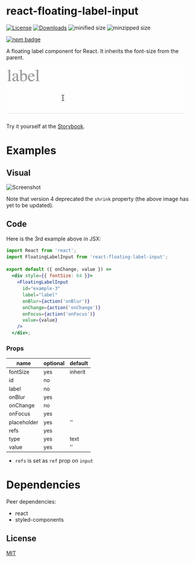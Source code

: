 # react-floating-label-input


[![License][license-image]][license-url]
[![Downloads][downloads-image]][downloads-url]
![minified size](https://badgen.net/bundlephobia/min/react-floating-label-input)
![minzipped size](https://badgen.net/bundlephobia/minzip/react-floating-label-input)

[![npm badge][npm-badge-png]][package-url]

A floating label component for React. It inherits the font-size from the parent.

![react-floating-label-input](floating-label-input.gif)

Try it yourself at the [Storybook](http://blog.cymen.org/react-floating-label-input).

# Examples

## Visual

![Screenshot](/images/react-floating-label-input.gif)

Note that version 4 deprecated the `shrink` property (the above image has yet to be updated).

## Code

Here is the 3rd example above in JSX:

```jsx
import React from 'react';
import FloatingLabelInput from 'react-floating-label-input';

export default ({ onChange, value }) =>
  <div style={{ fontSize: 64 }}>
    <FloatingLabelInput
      id="example-3"
      label="label"
      onBlur={action('onBlur')}
      onChange={action('onChange')}
      onFocus={action('onFocus')}
      value={value}
    />
  </div>;
```

### Props

| name         | optional | default    |
|--------------|----------|------------|
| fontSize     | yes      | inherit    |
| id           | no       |            |
| label        | no       |            |
| onBlur       | yes      |            |
| onChange     | no       |            |
| onFocus      | yes      |            |
| placeholder  | yes      | ''         |
| refs         | yes      |            |
| type         | yes      | text       |
| value        | yes      | ''         |

* `refs` is set as `ref` prop on `input`

# Dependencies

Peer dependencies:

* react
* styled-components

## License

[MIT](LICENSE)

[package-url]: https://npmjs.org/package/react-floating-label-input
[npm-version-svg]: http://versionbadg.es/cymen/react-floating-label-input.svg
[npm-badge-png]: https://nodei.co/npm/react-floating-label-input.png?downloads=true&stars=true
[license-image]: http://img.shields.io/npm/l/react-floating-label-input.svg
[license-url]: LICENSE
[downloads-image]: http://img.shields.io/npm/dm/react-floating-label-input.svg
[downloads-url]: http://npm-stat.com/charts.html?package=react-floating-label-input
